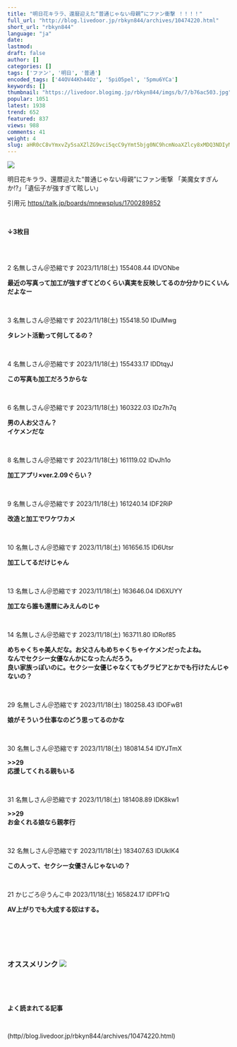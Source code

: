 ```yaml
---
title: "明日花キララ、還暦迎えた“普通じゃない母親”にファン衝撃 ！！！！"
full_url: "http://blog.livedoor.jp/rbkyn844/archives/10474220.html"
short_url: "rbkyn844"
language: "ja"
date: 
lastmod: 
draft: false
author: []
categories: []
tags: ['ファン', '明日', '普通']
encoded_tags: ['44OV44Kh44Oz', '5piO5pel', '5pmu6YCa']
keywords: []
thumbnail: "https://livedoor.blogimg.jp/rbkyn844/imgs/b/7/b76ac503.jpg"
popular: 1051
latest: 1938
trend: 652
featured: 837
views: 988
comments: 41
weight: 4
slug: aHR0cC8vYmxvZy5saXZlZG9vci5qcC9yYmt5bjg0NC9hcmNoaXZlcy8xMDQ3NDIyMC5odG1s
---
```


![](https://livedoor.blogimg.jp/rbkyn844/imgs/b/7/b76ac503.jpg)

<div><p>明日花キララ、還暦迎えた“普通じゃない母親”にファン衝撃 「美魔女すぎんか!?」「遺伝子が強すぎて眩しい」</p><p>引用元 <a href='https//talk.jp/boards/mnewsplus/1700289852' target='_blank'>https//talk.jp/boards/mnewsplus/1700289852</a></p><br><b><p>↓3枚目</p></b><br> <br> <p class='res1'>2 名無しさん＠恐縮です 2023/11/18(土) 155408.44 IDVONbe </p> <p class='res2'><b> 最近の写真って加工が強すぎてどのくらい真実を反映してるのか分かりにくいんだよなー </b></p><br> <p class='res1'>3 名無しさん＠恐縮です 2023/11/18(土) 155418.50 IDulMwg </p> <p class='res2'><b> タレント活動って何してるの？ </b></p><br> <p class='res1'>4 名無しさん＠恐縮です 2023/11/18(土) 155433.17 IDDtqyJ </p> <p class='res2'><b> この写真も加工だろうからな </b></p><br> <p class='res1'>6 名無しさん＠恐縮です 2023/11/18(土) 160322.03 IDz7h7q </p> <p class='res2'><b> 男の人お父さん？ <br> イケメンだな </b></p><br> <p class='no-pc'></p> <p class='res1'>8 名無しさん＠恐縮です 2023/11/18(土) 161119.02 IDvJh1o </p> <p class='res2'><b> 加工アプリ×ver.2.09ぐらい？ </b></p><br> <p class='res1'>9 名無しさん＠恐縮です 2023/11/18(土) 161240.14 IDF2RiP </p> <p class='res2'><b> 改造と加工でワケワカメ </b></p><br> <p class='res1'>10 名無しさん＠恐縮です 2023/11/18(土) 161656.15 ID6Utsr </p> <p class='res2'><b> 加工してるだけじゃん </b></p><br> <p class='res1'>13 名無しさん＠恐縮です 2023/11/18(土) 163646.04 ID6XUYY </p> <p class='res2'><b> 加工なら誰も還暦にみえんのじゃ </b></p><br> <p class='res1'>14 名無しさん＠恐縮です 2023/11/18(土) 163711.80 IDRof85 </p> <p class='res2'><b> めちゃくちゃ美人だな。お父さんもめちゃくちゃイケメンだったよね。 <br> なんでセクシー女優なんかになったんだろう。 <br> 良い家族っぽいのに。セクシー女優じゃなくてもグラビアとかでも行けたんじゃないの？ </b></p><br> <p class='res1'>29 名無しさん＠恐縮です 2023/11/18(土) 180258.43 IDOFwB1 </p> <p class='res2'><b> 娘がそういう仕事なのどう思ってるのかな <br> </b></p><br> <p class='res1'>30 名無しさん＠恐縮です 2023/11/18(土) 180814.54 IDYJTmX </p> <p class='res2'><b> >>29 <br> 応援してくれる親もいる </b></p><br> <p class='res1'>31 名無しさん＠恐縮です 2023/11/18(土) 181408.89 IDK8kw1 </p> <p class='res2'><b> >>29 <br> お金くれる娘なら親孝行 </b></p><br> <p class='res1'>32 名無しさん＠恐縮です 2023/11/18(土) 183407.63 IDUkIK4 </p> <p class='res2'><b> この人って、セクシー女優さんじゃないの？ </b></p><br> <p class='res1'>21 かじごろ＠うんこ中 2023/11/18(土) 165824.17 IDPF1rQ </p> <p class='res2'><b> AV上がりでも大成する奴はする。 </b></p><br> <p id='5077e33f033c4e934bb013c7c4eb8bbd'> </p><br> <br> <p class='no-pc'></p> <h3 class='linkh'>オススメリンク <img src='http//blog.livedoor.jp/rbkyn844/ftp/fusagikom-fikergh.png'></h3> <p class='link2'> </p><br> <p class='no-pc'></p> <p class='no-pc'><br><p><b>よく読まれてる記事</b></p><br></p> </div>

(http//blog.livedoor.jp/rbkyn844/archives/10474220.html)

